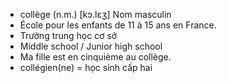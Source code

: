 - collège (n.m.)	[kɔ.lɛʒ]	Nom masculin
- École pour les enfants de 11 à 15 ans en France.
- Trường trung học cơ sở
- Middle school / Junior high school
- Ma fille est en cinquième au collège.
- collégien(ne) = học sinh cấp hai